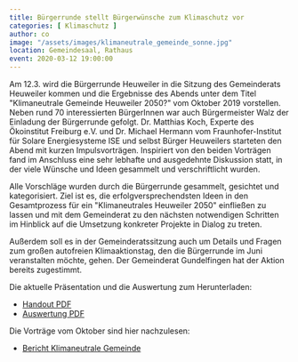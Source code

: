 ```yaml
---
title: Bürgerrunde stellt Bürgerwünsche zum Klimaschutz vor
categories: [ Klimaschutz ]
author: co
image: "/assets/images/klimaneutrale_gemeinde_sonne.jpg"
location: Gemeindesaal, Rathaus
event: 2020-03-12 19:00:00
---
```

Am 12.3. wird die Bürgerrunde Heuweiler in die Sitzung des Gemeinderats Heuweiler kommen und die Ergebnisse des Abends unter dem Titel "Klimaneutrale Gemeinde Heuweiler 2050?" vom Oktober 2019 vorstellen. Neben rund 70 interessierten BürgerInnen war auch Bürgermeister Walz der Einladung der Bürgerrunde gefolgt. Dr. Matthias Koch, Experte des Ökoinstitut Freiburg e.V. und Dr. Michael Hermann vom Fraunhofer-Institut für Solare Energiesysteme ISE und selbst Bürger Heuweilers starteten den Abend mit kurzen Impulsvorträgen. Inspiriert von den beiden Vorträgen fand im Anschluss eine sehr lebhafte und ausgedehnte Diskussion statt, in der viele Wünsche und Ideen gesammelt und verschriftlicht wurden.

Alle Vorschläge wurden durch die Bürgerrunde gesammelt, gesichtet und kategorisiert. Ziel ist es, die erfolgversprechendsten Ideen in den Gesamtprozess für ein "Klimaneutrales Heuweiler 2050" einfließen zu lassen und mit dem Gemeinderat zu den nächsten notwendigen Schritten im Hinblick auf die Umsetzung konkreter Projekte in Dialog zu treten.

Außerdem soll es in der Gemeinderatssitzung auch um Details und Fragen zum großen autofreien Klimaaktionstag, den die Bürgerrunde im Juni veranstalten möchte, gehen. Der Gemeinderat Gundelfingen hat der Aktion bereits zugestimmt.

Die aktuelle Präsentation und die Auswertung zum Herunterladen:

* [Handout PDF](https://drive.google.com/file/d/11rjLrnAu8PNT14orEd1PzJEB0h9KUo8Y/view?usp=sharing)
* [Auswertung PDF](https://drive.google.com/file/d/1S_lQIJn1AEALh3Hk5BrNZV5WCPknLlj2/view?usp=sharing)

Die Vorträge vom Oktober sind hier nachzulesen:

* [Bericht Klimaneutrale Gemeinde](/bericht-klimaneutrale-gemeinde/)
